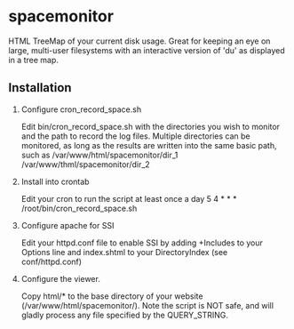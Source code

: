 spacemonitor
============

HTML TreeMap of your current disk usage. Great for keeping an eye on large, multi-user filesystems with an interactive version of 'du' as displayed in a tree map.

Installation
------------

1. Configure cron_record_space.sh
    
    Edit bin/cron_record_space.sh with the directories you wish to monitor and the path to record the log files. Multiple directories can be monitored, as long as the results are written into the same basic path, such as
    /var/www/html/spacemonitor/dir_1
    /var/www/thml/spacemonitor/dir_2



2. Install into crontab

    Edit your cron to run the script at least once a day
    5 4 * * * /root/bin/cron_record_space.sh
    
    

3. Configure apache for SSI

    Edit your httpd.conf file to enable SSI by adding +Includes to your Options line and index.shtml to your DirectoryIndex (see conf/httpd.conf)



4. Configure the viewer.

    Copy html/* to the base directory of your website (/var/www/html/spacemonitor/). Note the script is NOT safe, and will gladly process any file specified by the QUERY_STRING.
